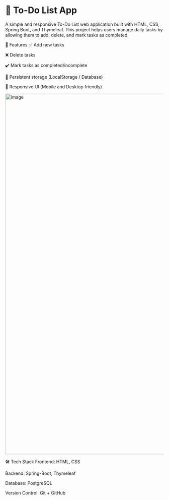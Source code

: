# 📝 To-Do List App

A simple and responsive To-Do List web application built with HTML, CSS, Spring Boot, and Thymeleaf. This project helps users manage daily tasks by allowing them to add, delete, and mark tasks as completed.

🚀 Features
✅ Add new tasks

❌ Delete tasks

✔️ Mark tasks as completed/incomplete

📁 Persistent storage (LocalStorage / Database)

📱 Responsive UI (Mobile and Desktop friendly)

<img width="1143" alt="image" src="https://github.com/user-attachments/assets/0c6033f9-0fe9-48d0-b10c-13834a88fd14" />

🛠️ Tech Stack
Frontend: HTML, CSS

Backend: Spring-Boot, Thymeleaf

Database: PostgreSQL

Version Control: Git + GitHub
